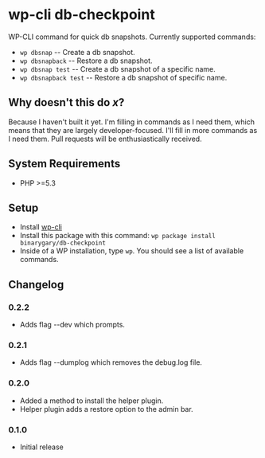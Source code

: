 # wp-cli db-checkpoint

WP-CLI command for quick db snapshots. Currently supported commands:

* `wp dbsnap` -- Create a db snapshot.
* `wp dbsnapback` -- Restore a db snapshot.
* `wp dbsnap test` -- Create a db snapshot of a specific name.
* `wp dbsnapback test` -- Restore a db snapshot of specific name.

## Why doesn't this do _x_?

Because I haven't built it yet. I'm filling in commands as I need them, which means that they are largely developer-focused. I'll fill in more commands as I need them. Pull requests will be enthusiastically received.

## System Requirements

* PHP >=5.3

## Setup

* Install [wp-cli](https://wp-cli.org)
* Install this package with this command: `wp package install binarygary/db-checkpoint`
* Inside of a WP installation, type `wp`. You should see a list of available commands.

## Changelog

### 0.2.2 ###
* Adds flag --dev which prompts.

### 0.2.1 ###
* Adds flag --dumplog which removes the debug.log file.

### 0.2.0

* Added a method to install the helper plugin.
* Helper plugin adds a restore option to the admin bar.

### 0.1.0

* Initial release
